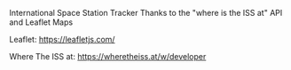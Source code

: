International Space Station Tracker
Thanks to the "where is the ISS at" API and Leaflet Maps

Leaflet: https://leafletjs.com/

Where The ISS at: https://wheretheiss.at/w/developer
